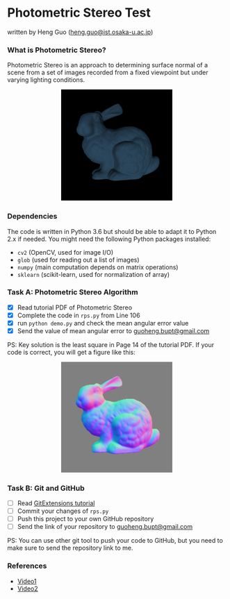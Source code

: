 # Photometric Stereo Test

written by Heng Guo (heng.guo@ist.osaka-u.ac.jp)

### What is Photometric Stereo?

Photometric Stereo is an approach to determining surface normal of 
a scene from a set of images recorded from a fixed viewpoint but under
varying lighting conditions.
<p align="center">
<img src="./lambert_noshadow.gif" width="256">
</p>

### Dependencies
The code is written in Python 3.6 but should be able to adapt it to Python 2.x if needed.
You might need the following Python packages installed:
* `cv2` (OpenCV, used for image I/O)
* `glob` (used for reading out a list of images)
* `numpy` (main computation depends on matrix operations)
* `sklearn` (scikit-learn, used for normalization of array)

### Task A: Photometric Stereo Algorithm
- [x] Read tutorial PDF of Photometric Stereo 
- [x] Complete the code in `rps.py` from Line 106 
- [x] run `python demo.py` and check the mean angular error value
- [x] Send the value of mean angular error to [guoheng.bupt@gmail.com](guoheng.bupt@gmail.com)

PS: Key solution is the least square in Page 14 of the tutorial PDF. If your code is correct, you will get a figure like this:
<p align="center">
<img src="./data/est_normal.png" width="256">
</p>

### Task B: Git and GitHub
- [ ] Read [GitExtensions tutorial](https://www.cnblogs.com/ningboliuwei/p/6606279.html)
- [ ] Commit your changes of `rps.py`
- [ ] Push this project to your own GitHub repository
- [ ] Send the link of your repository to [guoheng.bupt@gmail.com](guoheng.bupt@gmail.com)

PS: You can use other git tool to push your code to GitHub, but you need to make sure to send the repository link to me. 

### References
-  [Video1](https://www.youtube.com/watch?v=mw43A8Y6Nlg&t=90s)
-  [Video2](https://www.youtube.com/watch?v=dNkMLqBUNKI)

